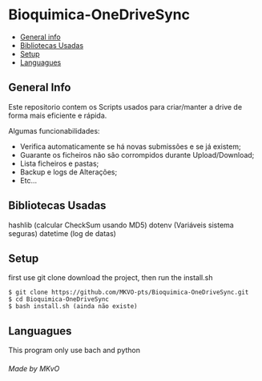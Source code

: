 <h1> Bioquimica-OneDriveSync </h1>

* [General info](#general-info)
* [Bibliotecas Usadas](#bibliotecas-usadas)
* [Setup](#setup)
* [Languagues](#languagues)


## General Info
Este repositorio contem os Scripts usados para criar/manter a drive de forma mais eficiente e rápida.

Algumas funcionabilidades:
- Verifica automaticamente se há novas submissões e se já existem;
- Guarante os ficheiros não são corrompidos durante Upload/Download;
- Lista ficheiros e pastas;
- Backup e logs de Alterações;
- Etc...

## Bibliotecas Usadas

hashlib (calcular CheckSum usando MD5)
dotenv (Variáveis sistema seguras)
datetime (log de datas)


 
## Setup
first use git clone download the project, then run the install.sh
```
$ git clone https://github.com/MKVO-pts/Bioquimica-OneDriveSync.git
$ cd Bioquimica-OneDriveSync
$ bash install.sh (ainda não existe)
```

## Languagues
This program only use bach and python  
###### Made by MKvO
